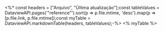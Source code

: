 <%* const headers = ["Arquivo", "Última atualização"];const tableValues = DataviewAPI.pages('"reference"').sort(p => p.file.mtime, 'desc').map(p =>[p.file.link, p.file.mtime]);const myTable = DataviewAPI.markdownTable(headers, tableValues);-%> <% myTable %>